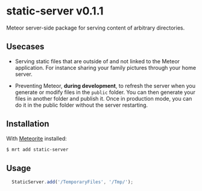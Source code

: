static-server v0.1.1
====================

Meteor server-side package for serving content of arbitrary  directories.

Usecases
---------

 * Serving static files that are outside of and not linked to the Meteor application. For instance sharing your family pictures through your home server.

 * Preventing Meteor, **during development**, to refresh the server when you generate or modify files in the `public` folder. You can then generate your files in another folder and publish it. Once in production mode, you can do it in the public folder without the server restarting.

Installation
------------

With [Meteorite](https://github.com/oortcloud/meteorite) installed:

```sh
$ mrt add static-server
```
 
Usage
------------

```js
  StaticServer.add('/TemporaryFiles', '/Tmp/');
```
